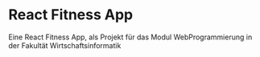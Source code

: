 # React Fitness App

Eine React Fitness App, als Projekt für das Modul WebProgrammierung in der Fakultät Wirtschaftsinformatik


